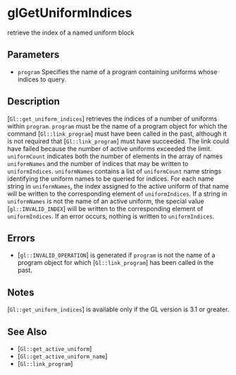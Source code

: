 # glGetUniformIndices
retrieve the index of a named uniform block

## Parameters
- `program`
  Specifies the name of a program containing uniforms whose indices to
  query.

## Description
[`Gl::get_uniform_indices`] retrieves the indices of a number of
  uniforms within `program`.
`program` must be the name of a program object for which the command
  [`Gl::link_program`] must have been called in the past, although it is
  not required that [`Gl::link_program`] must have succeeded. The link
  could have failed because the number of active uniforms exceeded the
  limit.
`uniformCount` indicates both the number of elements in the array of
  names `uniformNames` and the number of indices that may be written to
  `uniformIndices`.
`uniformNames` contains a list of `uniformCount` name strings
  identifying the uniform names to be queried for indices. For each name
  string in `uniformNames`, the index assigned to the active uniform of
  that name will be written to the corresponding element of
  `uniformIndices`. If a string in `uniformNames` is not the name of an
  active uniform, the special value [`gl::INVALID_INDEX`] will be
  written to the corresponding element of `uniformIndices`.
If an error occurs, nothing is written to `uniformIndices`.

## Errors
- [`gl::INVALID_OPERATION`] is generated if `program` is not the name of
  a program object for which [`Gl::link_program`] has been called in the
  past.

## Notes
[`Gl::get_uniform_indices`] is available only if the GL version is 3.1
  or greater.

## See Also
- [`Gl::get_active_uniform`]
- [`Gl::get_active_uniform_name`]
- [`Gl::link_program`]
